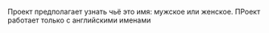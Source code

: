 Проект предполагает узнать чьё это имя: мужское или женское.
ПРоект работает только с английскими именами
